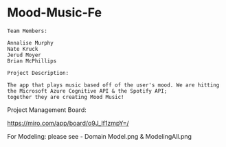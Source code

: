 # Mood-Music-Fe

```
Team Members:

Annalise Murphy
Nate Kruck
Jerud Moyer
Brian McPhillips
```
```
Project Description:

The app that plays music based off of the user's mood. We are hitting the Microsoft Azure Cognitive API & the Spotify API; 
together they are creating Mood Music! 

```
Project Management Board:

https://miro.com/app/board/o9J_lf1zmpY=/

For Modeling: 
    please see - Domain Model.png & ModelingAll.png
